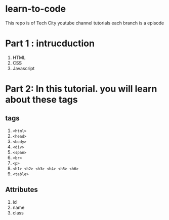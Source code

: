 # learn-to-code
This repo is of Tech City youtube channel tutorials each branch is a episode

# Part 1 : intrucduction
1. HTML
2. CSS
3. Javascript


# Part 2:  In this tutorial. you will learn about these tags
## tags
1. `<html>`
2. `<head>`
3. `<body>`
4. `<div>`
5. `<span>`
6. `<br>`
7. `<p>`
8. `<h1> <h2> <h3> <h4> <h5> <h6>`
9. `<table>`

## Attributes
1. id
2. name
3. class

